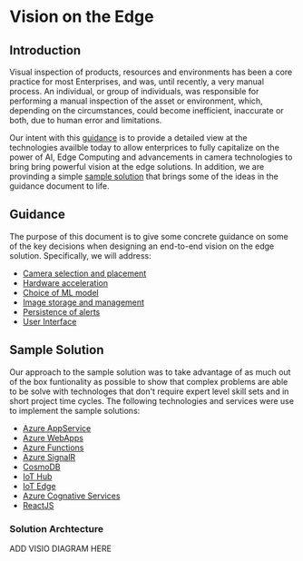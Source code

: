 # Vision on the Edge

## Introduction

Visual inspection of products, resources and environments has been a core practice for most Enterprises, and was, until recently, a very manual process. An individual, or group of individuals, was responsible for performing a manual inspection of the asset or environment, which, depending on the circumstances, could become inefficient, inaccurate or both, due to human error and limitations.

Our intent with this [guidance](/docs/guidance.md) is to provide a detailed view at the technologies availble today to allow enterprices to fully capitalize on the power of AI, Edge Computing and advancements in camera technologies to bring bring powerful vision at the edge solutions. In addition, we are provinding a simple [sample solution](/docs/vision-sample.md) that brings some of the ideas in the guidance document to life. 

## Guidance

The purpose of this document is to give some concrete guidance on some of the key decisions when designing an end-to-end vision on the edge solution. Specifically, we will address:

* [Camera selection and placement](@/docs/guidance.md#camera-considerations)
* [Hardware acceleration](@/docs/guidance.md#hardware-acceleration)
* [Choice of ML model](@/docs/guidance.md#machine-learning-model)
* [Image storage and management](@/docs/guidance.md#image-storage-and-management)
* [Persistence of alerts](@/docs/guidance.md#inferencing-results-persistence)
* [User Interface](@/docs/guidance.md#user-interface)

## Sample Solution

Our approach to the sample solution was to take advantage of as much out of the box funtionality as possible to show that complex problems are able to be solve with technologes that don't require expert level skill sets and in short project time cycles. The following technologies and services were use to implement the sample solutions:

* [Azure AppService]()
* [Azure WebApps]()
* [Azure Functions]()
* [Azure SignalR]()
* [CosmoDB]()
* [IoT Hub]()
* [IoT Edge]()
* [Azure Cognative Services]()
* [ReactJS]()
  
### Solution Archtecture

ADD VISIO DIAGRAM HERE